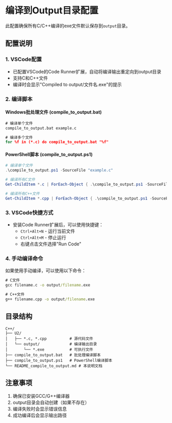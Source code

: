 # 编译到Output目录配置

此配置确保所有C/C++编译的exe文件默认保存到`output`目录。

## 配置说明

### 1. VSCode配置
- 已配置VSCode的Code Runner扩展，自动将编译输出重定向到output目录
- 支持C和C++文件
- 编译时会显示"Compiled to output/文件名.exe"的提示

### 2. 编译脚本

#### Windows批处理文件 (compile_to_output.bat)
```cmd
# 编译单个文件
compile_to_output.bat example.c

# 编译多个文件
for %f in (*.c) do compile_to_output.bat "%f"
```

#### PowerShell脚本 (compile_to_output.ps1)
```powershell
# 编译单个文件
.\compile_to_output.ps1 -SourceFile "example.c"

# 编译所有C文件
Get-ChildItem *.c | ForEach-Object { .\compile_to_output.ps1 -SourceFile $_.Name }

# 编译所有C++文件
Get-ChildItem *.cpp | ForEach-Object { .\compile_to_output.ps1 -SourceFile $_.Name }
```

### 3. VSCode快捷方式
- 安装Code Runner扩展后，可以使用快捷键：
  - `Ctrl+Alt+N` - 运行当前文件
  - `Ctrl+Alt+M` - 停止运行
  - 右键点击文件选择"Run Code"

### 4. 手动编译命令
如果使用手动编译，可以使用以下命令：

```cmd
# C文件
gcc filename.c -o output/filename.exe

# C++文件
g++ filename.cpp -o output/filename.exe
```

## 目录结构
```
C++/
├── U2/
│   ├── *.c, *.cpp          # 源代码文件
│   └── output/             # 编译输出目录
│       └── *.exe           # 可执行文件
├── compile_to_output.bat   # 批处理编译脚本
├── compile_to_output.ps1   # PowerShell编译脚本
└── README_compile_to_output.md # 本说明文档
```

## 注意事项
1. 确保已安装GCC/G++编译器
2. output目录会自动创建（如果不存在）
3. 编译失败时会显示错误信息
4. 成功编译后会显示输出路径
